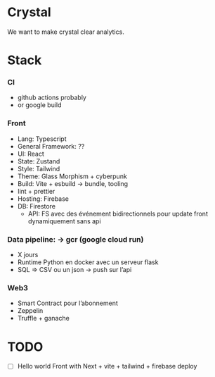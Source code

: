 # Crystal

We want to make crystal clear analytics.

# Stack

### CI

- github actions probably
- or google build

### Front

- Lang: Typescript
- General Framework: ??
- UI: React
- State: Zustand
- Style: Tailwind
- Theme: Glass Morphism + cyberpunk
- Build: Vite + esbuild -> bundle, tooling
- lint + prettier
- Hosting: Firebase
- DB: Firestore
  - API: FS avec des événement bidirectionnels pour update front dynamiquement sans api

### Data pipeline: -> gcr (google cloud run)

- X jours
- Runtime Python en docker avec un serveur flask
- SQL => CSV ou un json
  -> push sur l’api

### Web3

- Smart Contract pour l’abonnement
- Zeppelin
- Truffle + ganache

# TODO

- [ ] Hello world Front with Next + vite + tailwind + firebase deploy
